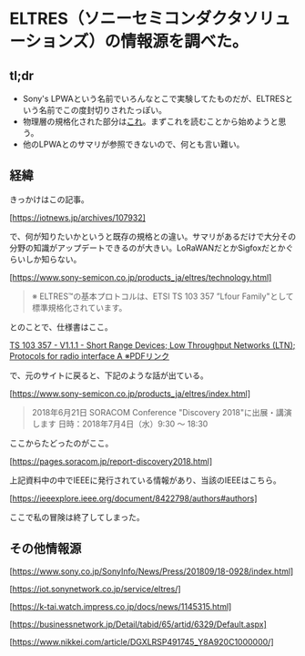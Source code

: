 # ELTRES（ソニーセミコンダクタソリューションズ）の情報源を調べた。

## tl;dr

- Sony's LPWAという名前でいろんなとこで実験してたものだが、ELTRESという名前でこの度封切りされたっぽい。
- 物理層の規格化された部分は[これ](https://www.etsi.org/deliver/etsi_ts/103300_103399/103357/01.01.01_60/ts_103357v010101p.pdf)。まずこれを読むことから始めようと思う。
- 他のLPWAとのサマリが参照できないので、何とも言い難い。

## 経緯

きっかけはこの記事。

[https://iotnews.jp/archives/107932]

で、何が知りたいかというと既存の規格との違い。サマリがあるだけで大分その分野の知識がアップデートできるのが大きい。LoRaWANだとかSigfoxだとかぐらいしか知らない。

[https://www.sony-semicon.co.jp/products_ja/eltres/technology.html]

> ※ ELTRES™の基本プロトコルは、ETSI TS 103 357 ”Lfour Family"として標準規格化されています。

とのことで、仕様書はここ。

[TS 103 357 - V1.1.1 - Short Range Devices; Low Throughput Networks (LTN); Protocols for radio interface A ※PDFリンク](https://www.etsi.org/deliver/etsi_ts/103300_103399/103357/01.01.01_60/ts_103357v010101p.pdf)

で、元のサイトに戻ると、下記のような話が出ている。

[https://www.sony-semicon.co.jp/products_ja/eltres/index.html]

> 2018年6月21日 SORACOM Conference "Discovery 2018"に出展・講演します
> 日時：2018年7月4日（水）9:30 〜 18:30

ここからたどったのがここ。

[https://pages.soracom.jp/report-discovery2018.html]

上記資料中の中でIEEEに発行されている情報があり、当該のIEEEはこちら。

[https://ieeexplore.ieee.org/document/8422798/authors#authors]

ここで私の冒険は終了してしまった。

## その他情報源

[https://www.sony.co.jp/SonyInfo/News/Press/201809/18-0928/index.html]

[https://iot.sonynetwork.co.jp/service/eltres/]

[https://k-tai.watch.impress.co.jp/docs/news/1145315.html]

[https://businessnetwork.jp/Detail/tabid/65/artid/6329/Default.aspx]

[https://www.nikkei.com/article/DGXLRSP491745_Y8A920C1000000/]